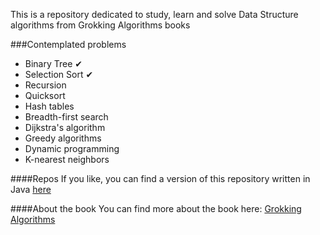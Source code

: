 This is a repository dedicated to study, learn and solve Data Structure algorithms from Grokking Algorithms books

###Contemplated problems
- Binary Tree ✔
- Selection Sort ✔
- Recursion
- Quicksort
- Hash tables
- Breadth-first search
- Dijkstra's algorithm
- Greedy algorithms
- Dynamic programming
- K-nearest neighbors

####Repos
If you like, you can find a version of this repository written in Java [here](https://github.com/gabrielfmagalhaes/grokking-algorithms-java)

####About the book
You can find more about the book here: [Grokking Algorithms](https://www.amazon.com/Grokking-Algorithms-illustrated-programmers-curious/dp/1617292230)
